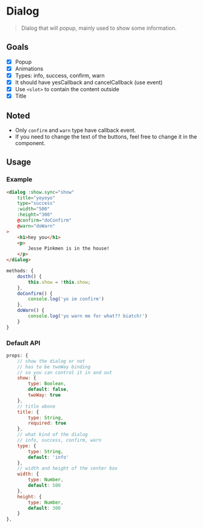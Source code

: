 # Dialog

> Dialog that will popup, mainly used to show some information.

## Goals

 * [x] Popup
 * [x] Animations
 * [x] Types: info, success, confirm, warn
 * [x] It should have yesCallback and cancelCallback (use event)
 * [x] Use `<slot>` to contain the content outside
 * [x] Title

## Noted

 * Only `confirm` and `warn` type have callback event.
 * If you need to change the text of the buttons, feel free to change it in the component.

## Usage

### Example

```html
<dialog :show.sync="show"
    title="yoyoyo"
    type="success"
    :width="500"
    :height="300"
    @confirm="doConfirm"
    @warn="doWarn"
>
    <h1>hey you</h1>
    <p>
        Jesse Pinkmen is in the house!
    </p>
</dialog>
```

```javascript
methods: {
    dosth() {
        this.show = !this.show;
    },
    doConfirm() {
        console.log('yo im confirm')
    },
    doWarn() {
        console.log('yo warn me for what?? biatch!')
    }
}
```

### Default API
```javascript
props: {
    // show the dialog or not
    // has to be twoWay binding
    // so you can control it in and out
    show: {
        type: Boolean,
        default: false,
        twoWay: true
    },
    // title above
    title: {
        type: String,
        required: true
    },
    // what kind of the dialog
    // info, success, confirm, warn
    type: {
        type: String,
        default: 'info'
    },
    // width and height of the center box
    width: {
        type: Number,
        default: 500
    },
    height: {
        type: Number,
        default: 300
    }
},
```
